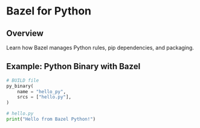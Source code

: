 # Bazel for Python

## Overview
Learn how Bazel manages Python rules, pip dependencies, and packaging.

## Example: Python Binary with Bazel
```python
# BUILD file
py_binary(
    name = "hello_py",
    srcs = ["hello.py"],
)
```
```python
# hello.py
print("Hello from Bazel Python!")
```
